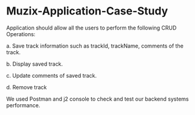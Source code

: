 # Muzix-Application-Case-Study
Application should allow all the users to perform the
following CRUD Operations:

a. Save track information such as trackId,
trackName, comments of the track.

b. Display saved track.

c. Update comments of saved track.

d. Remove track

We used Postman and j2 console to check and test our backend systems performance.
